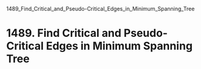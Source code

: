 1489_Find_Critical_and_Pseudo-Critical_Edges_in_Minimum_Spanning_Tree
# 1489. Find Critical and Pseudo-Critical Edges in Minimum Spanning Tree

